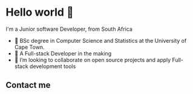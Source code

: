 # Hello world 👋

I'm a Junior software Developer, from South Africa
- 🌱 BSc degree in Computer Science and Statistics at the University of Cape Town.
- 🌱 A Full-stack Developer in the making 
- 🌱 I’m looking to collaborate on open source projects and apply Full-stack development tools 

## Contact me 

<!---
Themba-M-max/Themba-M-max is a ✨ special ✨ repository because its `README.md` (this file) appears on your GitHub profile.
You can click the Preview link to take a look at your changes.
--->
